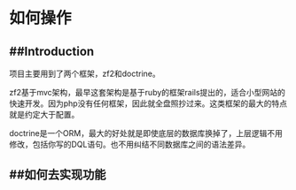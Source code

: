 如何操作
=============

##Introduction
------------
项目主要用到了两个框架，zf2和doctrine。

zf2基于mvc架构，最早这套架构是基于ruby的框架rails提出的，适合小型网站的快速开发。因为php没有任何框架，因此就全盘照抄过来。这类框架的最大的特点就是约定大于配置。

doctrine是一个ORM，最大的好处就是即使底层的数据库换掉了，上层逻辑不用修改，包括你写的DQL语句。也不用纠结不同数据库之间的语法差异。


##如何去实现功能
------------
